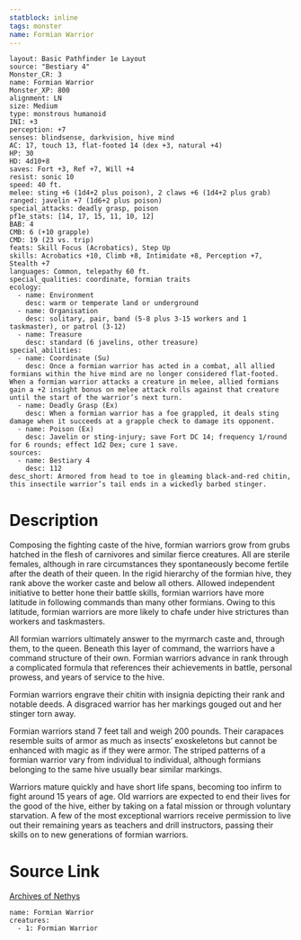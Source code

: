 ```yaml
---
statblock: inline
tags: monster
name: Formian Warrior
---
```

```statblock
layout: Basic Pathfinder 1e Layout
source: "Bestiary 4"
Monster_CR: 3
name: Formian Warrior
Monster_XP: 800
alignment: LN
size: Medium
type: monstrous humanoid
INI: +3
perception: +7
senses: blindsense, darkvision, hive mind
AC: 17, touch 13, flat-footed 14 (dex +3, natural +4)
HP: 30
HD: 4d10+8
saves: Fort +3, Ref +7, Will +4
resist: sonic 10
speed: 40 ft.
melee: sting +6 (1d4+2 plus poison), 2 claws +6 (1d4+2 plus grab)
ranged: javelin +7 (1d6+2 plus poison)
special_attacks: deadly grasp, poison
pf1e_stats: [14, 17, 15, 11, 10, 12]
BAB: 4
CMB: 6 (+10 grapple)
CMD: 19 (23 vs. trip)
feats: Skill Focus (Acrobatics), Step Up
skills: Acrobatics +10, Climb +8, Intimidate +8, Perception +7, Stealth +7
languages: Common, telepathy 60 ft.
special_qualities: coordinate, formian traits
ecology:
  - name: Environment
    desc: warm or temperate land or underground
  - name: Organisation
    desc: solitary, pair, band (5-8 plus 3-15 workers and 1 taskmaster), or patrol (3-12)
  - name: Treasure
    desc: standard (6 javelins, other treasure)
special_abilities:
  - name: Coordinate (Su)
    desc: Once a formian warrior has acted in a combat, all allied formians within the hive mind are no longer considered flat-footed. When a formian warrior attacks a creature in melee, allied formians gain a +2 insight bonus on melee attack rolls against that creature until the start of the warrior’s next turn.
  - name: Deadly Grasp (Ex)
    desc: When a formian warrior has a foe grappled, it deals sting damage when it succeeds at a grapple check to damage its opponent.
  - name: Poison (Ex)
    desc: Javelin or sting-injury; save Fort DC 14; frequency 1/round for 6 rounds; effect 1d2 Dex; cure 1 save.
sources:
  - name: Bestiary 4
    desc: 112
desc_short: Armored from head to toe in gleaming black-and-red chitin, this insectile warrior’s tail ends in a wickedly barbed stinger.
```
# Description
Composing the fighting caste of the hive, formian warriors grow from grubs hatched in the flesh of carnivores and similar fierce creatures. All are sterile females, although in rare circumstances they spontaneously become fertile after the death of their queen. In the rigid hierarchy of the formian hive, they rank above the worker caste and below all others. Allowed independent initiative to better hone their battle skills, formian warriors have more latitude in following commands than many other formians. Owing to this latitude, formian warriors are more likely to chafe under hive strictures than workers and taskmasters.

All formian warriors ultimately answer to the myrmarch caste and, through them, to the queen. Beneath this layer of command, the warriors have a command structure of their own. Formian warriors advance in rank through a complicated formula that references their achievements in battle, personal prowess, and years of service to the hive.

Formian warriors engrave their chitin with insignia depicting their rank and notable deeds. A disgraced warrior has her markings gouged out and her stinger torn away.

Formian warriors stand 7 feet tall and weigh 200 pounds. Their carapaces resemble suits of armor as much as insects’ exoskeletons but cannot be enhanced with magic as if they were armor. The striped patterns of a formian warrior vary from individual to individual, although formians belonging to the same hive usually bear similar markings.

Warriors mature quickly and have short life spans, becoming too infirm to fight around 15 years of age. Old warriors are expected to end their lives for the good of the hive, either by taking on a fatal mission or through voluntary starvation. A few of the most exceptional warriors receive permission to live out their remaining years as teachers and drill instructors, passing their skills on to new generations of formian warriors.
# Source Link
[Archives of Nethys](https://aonprd.com/MonsterDisplay.aspx?ItemName=Formian%20Warrior)
```encounter-table
name: Formian Warrior
creatures:
  - 1: Formian Warrior
```
